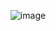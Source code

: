 <p align="center">
  <img src="https://64.media.tumblr.com/ac3f79b7f4ed7e5e374d7fca9ac959b5/2efaad7c7b5b76fc-86/s1280x1920/aba433ab0c490d5931b7fa273b956d7481a38594.gifv" alt="image"/>
</p>
